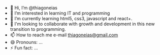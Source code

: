 - 👋 Hi, I’m @thiagoneias
- 👀 I’m interested in learning IT and programming
- 🌱 I’m currently learning html5, css3, javascript and react+.
- 💞️ I'm looking to collaborate with growth and development in this new transition to programming.
- 📫 How to reach me e-mail thiagoneias@gmail.com
- 😄 Pronouns: ...
- ⚡ Fun fact: ...

<!---
thiagoneias/thiagoneias is a ✨ special ✨ repository because its `README.md` (this file) appears on your GitHub profile.
You can click the Preview link to take a look at your changes.
--->
